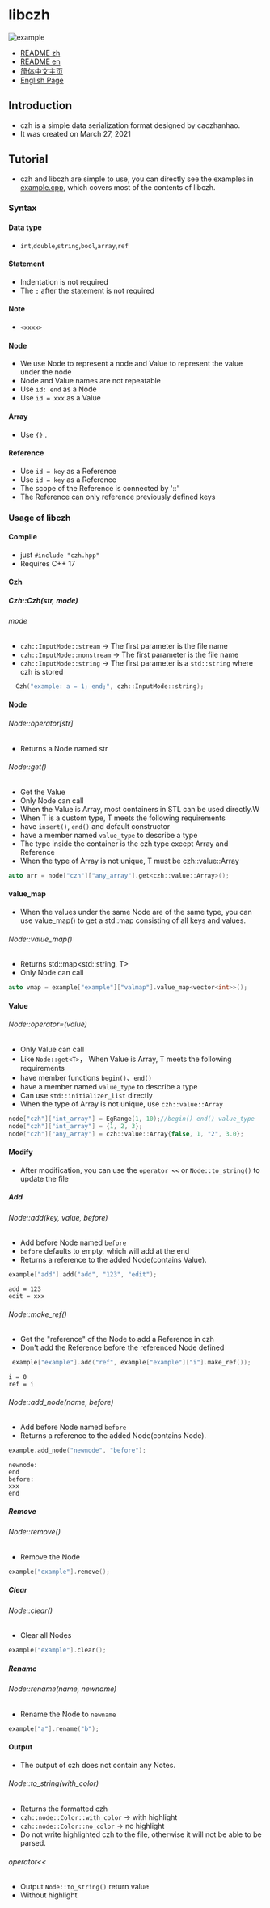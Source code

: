 # libczh

![example](examples/example.png)

- [README zh](README.md)
- [README en](README.en.md)
- [简体中文主页](https://libczh.vercel.app/)
- [English Page](https://libczh-en.vercel.app/)

## Introduction

- czh is a simple data serialization format designed by caozhanhao.
- It was created on March 27, 2021

## Tutorial

- czh and libczh are simple to use, you can directly see the examples in [example.cpp](examples/cpp/example.cpp), which
  covers most of the contents of libczh.

### Syntax

#### Data type

- `int`,`double`,`string`,`bool`,`array`,`ref`

#### Statement

- Indentation is not required
- The `;` after the statement is not required

#### Note

- `<xxxx>`

#### Node

- We use Node to represent a node and Value to represent the value under the node
- Node and Value names are not repeatable
- Use `id: end` as a Node
- Use `id = xxx` as a Value

#### Array

- Use `{}` .

#### Reference

- Use `id = key` as a Reference
- Use `id = key` as a Reference
- The scope of the Reference is connected by '::'
- The Reference can only reference previously defined keys

### Usage of libczh

#### Compile

- just `#include "czh.hpp"`
- Requires C++ 17

#### Czh

##### Czh::Czh(str, mode)

###### mode

- `czh::InputMode::stream` -> The first parameter is the file name
- `czh::InputMode::nonstream` -> The first parameter is the file name
- `czh::InputMode::string` -> The first parameter is a `std::string` where czh is stored

```c++
  Czh("example: a = 1; end;", czh::InputMode::string);
```

#### Node

###### Node::operator[str]

- Returns a Node named str

###### Node::get<T>()

- Get the Value
- Only Node can call
- When the Value is Array, most containers in STL can be used directly.W
- When T is a custom type, T meets the following requirements
- have `insert()`, `end()` and default constructor
- have a member named `value_type` to describe a type
- The type inside the container is the czh type except Array and Reference
- When the type of Array is not unique, T must be czh::value::Array
```c++
auto arr = node["czh"]["any_array"].get<czh::value::Array>();
```

#### value_map

- When the values under the same Node are of the same type, you can use value_map() to get a std::map consisting of all
  keys and values.

###### Node::value_map<T>()

- Returns std::map<std::string, T>
- Only Node can call

```c++
auto vmap = example["example"]["valmap"].value_map<vector<int>>();
```

#### Value

###### Node::operator=(value)

- Only Value can call
- Like `Node::get<T>`， When Value is Array, T meets the following requirements
- have member functions `begin()`、`end()`
- have a member named `value_type` to describe a type
- Can use `std::initializer_list` directly
- When the type of Array is not unique, use `czh::value::Array`

```c++
node["czh"]["int_array"] = EgRange(1, 10);//begin() end() value_type
node["czh"]["int_array"] = {1, 2, 3};      
node["czh"]["any_array"] = czh::value::Array{false, 1, "2", 3.0};
```

#### Modify

- After modification, you can use the `operator <<` or `Node::to_string()` to update the file

##### Add

###### Node::add(key, value, before)

- Add before Node named `before`
- `before` defaults to empty, which will add at the end
- Returns a reference to the added Node(contains Value).

```c++
example["add"].add("add", "123", "edit");
```

```
add = 123
edit = xxx
```

###### Node::make_ref()

- Get the "reference" of the Node to add a Reference in czh
- Don't add the Reference before the referenced Node defined

```c++
 example["example"].add("ref", example["example"]["i"].make_ref());
```

```
i = 0
ref = i
```

###### Node::add_node(name, before)

- Add before Node named `before`
- Returns a reference to the added Node(contains Node).

```c++
example.add_node("newnode", "before");
```

```
newnode:
end
before:
xxx
end
```

##### Remove

###### Node::remove()

- Remove the Node

```c++
example["example"].remove();
```

##### Clear

###### Node::clear()

- Clear all Nodes

```c++
example["example"].clear();
```

##### Rename

###### Node::rename(name, newname)

- Rename the Node to `newname`

```c++
example["a"].rename("b");
```

#### Output

- The output of czh does not contain any Notes.

###### Node::to_string(with_color)

- Returns the formatted czh
- `czh::node::Color::with_color` -> with highlight
- `czh::node::Color::no_color`   -> no highlight
- Do not write highlighted czh to the file, otherwise it will not be able to be parsed.

###### operator<<

- Output `Node::to_string()` return value
- Without highlight

